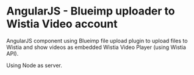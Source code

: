 # AngularJS - Blueimp uploader to Wistia Video account
AngularJS component using Blueimp file upload plugin to upload files to Wistia and show videos as embedded Wistia Video Player (using Wistia API).

Using Node as server.
